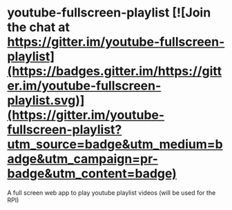 # youtube-fullscreen-playlist  [![Join the chat at https://gitter.im/youtube-fullscreen-playlist](https://badges.gitter.im/https://gitter.im/youtube-fullscreen-playlist.svg)](https://gitter.im/youtube-fullscreen-playlist?utm_source=badge&utm_medium=badge&utm_campaign=pr-badge&utm_content=badge)
A full screen web app to play youtube playlist videos (will be used for the RPI) 
